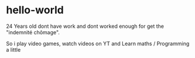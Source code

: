 # hello-world
24 Years old dont have work and dont worked enough for get the "indemnité chômage".

So i play video games, watch videos on YT and Learn maths / Programming a little 
